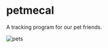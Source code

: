 # petmecal
A tracking program for our pet friends.


![pets](http://eletters.marketresearch.com/images/pf/manypets.jpg)